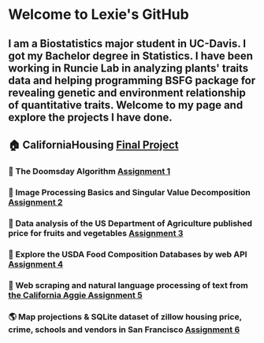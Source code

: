 # Welcome to Lexie's GitHub

## I am a Biostatistics major student in UC-Davis. I got my Bachelor degree in Statistics. I have been working in Runcie Lab in analyzing plants' traits data and helping programming BSFG package for revealing genetic and environment relationship of quantitative traits. Welcome to my page and explore the projects I have done.

## :house: CaliforniaHousing <a href = "https://alice4926.github.io/CaliforniaHousing/">Final Project </a> 
### :calendar: The Doomsday Algorithm <a href = "HW1/assignment1.html">Assignment 1</a>  
### :rice_scene: Image Processing Basics and Singular Value Decomposition <a href = "HW2/assignment2.html">Assignment 2</a> 
### :corn: Data analysis of the US Department of Agriculture published price for fruits and vegetables <a href = "HW3/assignment3.html">Assignment 3</a> 
### :cake: Explore the USDA Food Composition Databases by web API <a href = "HW4/assignment4.html">Assignment 4</a> 
### :newspaper: Web scraping and natural language processing of text from<a href = "https://theaggie.org/"> the California Aggie </a> <a href = "HW5/assignment5.html">Assignment 5</a>    
### :earth_americas: Map projections & SQLite dataset of zillow housing price, crime, schools and vendors in San Francisco <a href = "HW6/assignment6.html">Assignment 6</a> 




